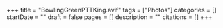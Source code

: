 +++
title = "BowlingGreenPTTKing.avif"
tags = ["Photos"]
categories = []
startDate = ""
draft = false
pages = []
description = ""
citations = []
+++

